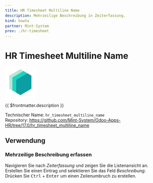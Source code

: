 ```yaml
---
title: HR Timesheet Multiline Name
description: Mehrzeilige Beschreibung in Zeiterfassung.
kind: howto
partner: Mint-System
prev: ./hr-timesheet
---
```


# HR Timesheet Multiline Name

![icon_oms_box](attachments/icons_odoo_mint_system.png)

{{ $frontmatter.description }}

Technischer Name: `hr_timesheet_multiline_name`\
Repository: <https://github.com/Mint-System/Odoo-Apps-HR/tree/17.0/hr_timesheet_multiline_name>

## Verwendung

### Mehrzeilige Beschreibung erfassen

Navigieren Sie nach _Zeiterfassung_ und zeigen Sie die Listenansicht an. Erstellen Sie einen Eintrag und selektieren Sie das Feld _Beschreibung_. Drücken Sie <kbd>Ctrl</kbd> + <kbd>Enter</kbd> um einen Zeilenumbruch zu erstellen.
